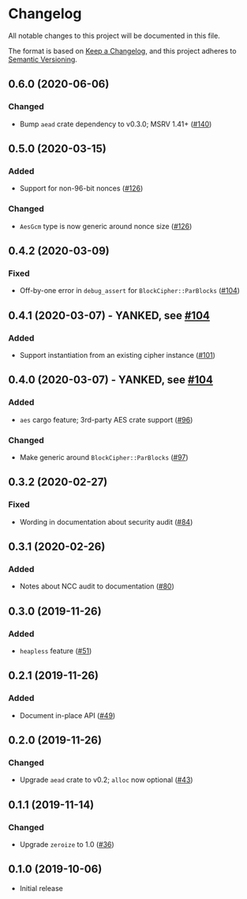 # Changelog
All notable changes to this project will be documented in this file.

The format is based on [Keep a Changelog](https://keepachangelog.com/en/1.0.0/),
and this project adheres to [Semantic Versioning](https://semver.org/spec/v2.0.0.html).

## 0.6.0 (2020-06-06)
### Changed
- Bump `aead` crate dependency to v0.3.0; MSRV 1.41+ ([#140])

[#140]: https://github.com/RustCrypto/AEADs/pull/140

## 0.5.0 (2020-03-15)
### Added
- Support for non-96-bit nonces ([#126])

### Changed
- `AesGcm` type is now generic around nonce size ([#126])

[#126]:  https://github.com/RustCrypto/AEADs/pull/126

## 0.4.2 (2020-03-09)
### Fixed
- Off-by-one error in `debug_assert` for `BlockCipher::ParBlocks` ([#104])

[#104]: https://github.com/RustCrypto/AEADs/pull/104

## 0.4.1 (2020-03-07) - YANKED, see [#104]
### Added
- Support instantiation from an existing cipher instance ([#101])

[#101]: https://github.com/RustCrypto/AEADs/pull/101

## 0.4.0 (2020-03-07) - YANKED, see [#104]
### Added
- `aes` cargo feature; 3rd-party AES crate support ([#96])

### Changed
- Make generic around `BlockCipher::ParBlocks` ([#97])

[#96]: https://github.com/RustCrypto/AEADs/pull/96
[#97]: https://github.com/RustCrypto/AEADs/pull/97

## 0.3.2 (2020-02-27)
### Fixed
- Wording in documentation about security audit ([#84])

[#84]: https://github.com/RustCrypto/AEADs/pull/84

## 0.3.1 (2020-02-26)
### Added
- Notes about NCC audit to documentation ([#80])

[#80]: https://github.com/RustCrypto/AEADs/pull/80

## 0.3.0 (2019-11-26)
### Added
- `heapless` feature ([#51])

[#51]: https://github.com/RustCrypto/AEADs/pull/51

## 0.2.1 (2019-11-26)
### Added
- Document in-place API ([#49])

[#49]: https://github.com/RustCrypto/AEADs/pull/49

## 0.2.0 (2019-11-26)
### Changed
- Upgrade `aead` crate to v0.2; `alloc` now optional ([#43])

[#43]: https://github.com/RustCrypto/AEADs/pull/43

## 0.1.1 (2019-11-14)
### Changed
- Upgrade `zeroize` to 1.0 ([#36])

[#36]: https://github.com/RustCrypto/AEADs/pull/36

## 0.1.0 (2019-10-06)
- Initial release
